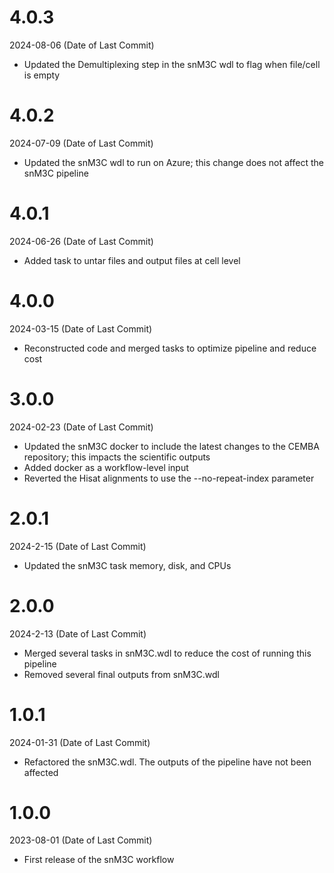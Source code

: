 # 4.0.3
2024-08-06 (Date of Last Commit)

* Updated the Demultiplexing step in the snM3C wdl to flag when file/cell is empty

# 4.0.2
2024-07-09 (Date of Last Commit)

* Updated the snM3C wdl to run on Azure; this change does not affect the snM3C pipeline

# 4.0.1
2024-06-26 (Date of Last Commit)
* Added task to untar files and output files at cell level 

# 4.0.0
2024-03-15 (Date of Last Commit)
* Reconstructed code and merged tasks to optimize pipeline and reduce cost 

# 3.0.0
2024-02-23 (Date of Last Commit)

* Updated the snM3C docker to include the latest changes to the CEMBA repository; this impacts the scientific outputs
* Added docker as a workflow-level input
* Reverted the Hisat alignments to use the --no-repeat-index parameter

# 2.0.1
2024-2-15 (Date of Last Commit)

* Updated the snM3C task memory, disk, and CPUs

# 2.0.0
2024-2-13 (Date of Last Commit)

* Merged several tasks in snM3C.wdl to reduce the cost of running this pipeline
* Removed several final outputs from snM3C.wdl 

# 1.0.1
2024-01-31 (Date of Last Commit)

* Refactored the snM3C.wdl. The outputs of the pipeline have not been affected

# 1.0.0
2023-08-01 (Date of Last Commit)

* First release of the snM3C workflow
